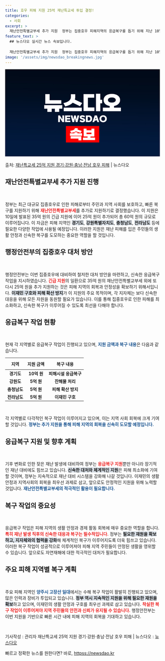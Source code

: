 ```yaml
---
title: 호우 피해 지원 25억 재난특교세 투입 결정!
categories:
  - 사회
excerpt: >
  재난안전특별교부세 추가 지원  정부는 집중호우 피해지역의 응급복구를 돕기 위해 지난 10일에 재난안전특별교부…
feature_text: >
  ## 뉴스다오 실시간 뉴스 속보입니다.

  재난안전특별교부세 추가 지원  정부는 집중호우 피해지역의 응급복구를 돕기 위해 지난 10일에 재난안전특별교부…
image: '/assets/img/newsdao_breakingnews.jpg'
---
```


![뉴스다오 속보](/assets/img/newsdao_breakingnews.jpg)

<p>출처: <a href="httpss://newsdao.kr/4974" rel="dofollow">재난특교세 25억 지원 경기·강원·충남·전남 호우 피해</a> | 뉴스다오</p>

<h2 data-ke-size="size26">재난안전특별교부세 추가 지원 진행</h2>
<p data-ke-size="size16">&nbsp;</p>
정부는 최근 대규모 집중호우로 인한 피해로부터 주민과 지역 사회를 보호하고, 빠른 복구를 지원하기 위해 <b><span style="color: #ee2323;">재난안전특별교부세</span></b>를 추가로 지원하기로 결정했습니다. 이 지원은 10일에 발표된 35억 원의 긴급 지원에 이어 25억 원이 추가되어 총 60억 원의 규모로 이루어집니다. 이 자금은 피해 지역인 <b><span style="background-color: #21538527;">경기도</span></b>, <b><span style="background-color: #21538527;">강원특별자치도</span></b>, <b><span style="background-color: #21538527;">충청남도</span></b>, <b><span style="background-color: #21538527;">전라남도</span></b> 등에 필요한 다양한 작업에 사용될 예정입니다. 이러한 지원은 재난 피해를 입은 주민들의 생활 안정과 신속한 복구를 도모하는 중요한 역할을 할 것입니다.</p>

<h2 data-ke-size="size26">행정안전부의 집중호우 대처 방안</h2>
<p data-ke-size="size16">&nbsp;</p>
행정안전부는 이번 집중호우에 대비하여 철저한 대처 방안을 마련하고, 신속한 응급복구 작업을 지시하였습니다. <b><span style="color: #ee2323;">긴급 지원</span></b>의 일환으로 35억 원의 재난안전특별교부세 외에 또다시 25억 원을 추가 지원하는 것은 피해 지역의 회복과 안정성을 확보하기 위해서입니다. <b><span style="background-color: #21538527;">이재민 구호와 피해 확산 방지</span></b>가 이 지원의 주요 목적이며, 각 지자체는 보다 신속한 대응을 위해 모든 자원을 동원할 필요가 있습니다. 이를 통해 집중호우로 인한 피해를 최소화하고, 신속한 복구가 이루어질 수 있도록 최선을 다해야 합니다.</p>

<h2 data-ke-size="size26">응급복구 작업 현황</h2>
<p data-ke-size="size16">&nbsp;</p>
현재 각 지역별로 응급복구 작업이 진행되고 있으며, <b><span style="color: #1a5490;">지원 금액과 복구 내용</span></b>은 다음과 같습니다.

<table style="width: 100%; border-collapse: collapse;">
    <thead>
        <tr>
            <th style="text-align: center; height: 30px;">지역</th>
            <th style="text-align: center; height: 30px;">지원 금액</th>
            <th style="text-align: center; height: 30px;">복구 내용</th>
        </tr>
    </thead>
    <tbody>
        <tr>
            <td style="text-align: center; height: 17px;"><b>경기도</b></td>
            <td style="text-align: center; height: 17px;"><b>10억 원</b></td>
            <td style="text-align: center; height: 17px;"><b>피해시설 응급복구</b></td>
        </tr>
        <tr>
            <td style="text-align: center; height: 17px;"><b>강원도</b></td>
            <td style="text-align: center; height: 17px;"><b>5억 원</b></td>
            <td style="text-align: center; height: 17px;"><b>잔해물 처리</b></td>
        </tr>
        <tr>
            <td style="text-align: center; height: 17px;"><b>충청남도</b></td>
            <td style="text-align: center; height: 17px;"><b>5억 원</b></td>
            <td style="text-align: center; height: 17px;"><b>피해 확산 방지</b></td>
        </tr>
        <tr>
            <td style="text-align: center; height: 17px;"><b>전라남도</b></td>
            <td style="text-align: center; height: 17px;"><b>5억 원</b></td>
            <td style="text-align: center; height: 17px;"><b>이재민 구호</b></td>
        </tr>
    </tbody>
</table>
<p data-ke-size="size16">&nbsp;</p>
각 지역별로 다각적인 복구 작업이 이루어지고 있으며, 이는 지역 사회 회복에 크게 기여할 것입니다. <b><span style="color: #1a5490;">정부는 추가 지원을 통해 피해 지역의 회복을 신속히 도모할 예정입니다.</span></b>

<h2 data-ke-size="size26">응급복구 지원 및 향후 계획</h2>
<p data-ke-size="size16">&nbsp;</p>
기후 변화로 인한 잦은 재난 발생에 대비하여 정부는 <b><span style="color: #ee2323;">응급복구 지원</span></b>뿐만 아니라 장기적인 재난 대비에도 힘쓰고 있습니다. <b><span style="background-color: #21538527;">신속한 대처와 체계적인 지원</span></b>은 피해 최소화에 기여할 것이며, 정부는 지속적으로 재난 대비 시스템을 강화해 나갈 것입니다. 이재민의 생활 안정과 지역사회의 회복을 최우선 과제로 삼고, 앞으로도 안정적인 지원을 위해 노력할 것입니다. <b><span style="color: #1a5490;">재난안전특별교부세의 적극적인 활용이 필요합니다.</span></b>

<h2 data-ke-size="size26">복구 작업의 중요성</h2>
<p data-ke-size="size16">&nbsp;</p>
응급복구 작업은 피해 지역의 생활 안정과 경제 활동 회복에 매우 중요한 역할을 합니다. <b><span style="color: #ee2323;">특히 재난 발생 직후의 신속한 대응과 복구는 필수적입니다.</span></b> 정부는 <b><span style="background-color: #21538527;">필요한 재원을 확보하고, 지자체와의 협력을 강화</span></b>해 체계적인 복구가 이루어지도록 더욱 힘쓰고 있습니다. 이러한 복구 작업이 성공적으로 이루어져야 피해 지역 주민들이 안정된 생활을 영위할 수 있습니다. 앞으로도 자연재해에 대한 적극적인 대처가 필요합니다.

<h2 data-ke-size="size26">주요 피해 지역별 복구 계획</h2>
<p data-ke-size="size16">&nbsp;</p>
주요 피해 지역인 <b><span style="color: #1a5490;">양주시 고장산 일대</span></b>에서는 수해 복구 작업이 활발히 진행되고 있으며, 많은 인력과 장비가 투입되고 있습니다. <b><span style="background-color: #21538527;">정부 역시 지속적인 지원을 위해 필요한 재원을 확보</span></b>하고 있으며, 이재민의 생활 안정과 구호를 최우선 과제로 삼고 있습니다. <b><span style="color: #ee2323;">착실한 복구 작업이 이루어져야 지역 주민들의 안전과 신뢰가 유지될 수 있습니다.</span></b> 행정안전부는 이번 지원을 기반으로 빠른 시간 내에 피해 지역의 회복을 기대하고 있습니다.

<p data-ke-size="size16">&nbsp;</p>
기사작성 : 관리자  
재난특교세 25억 지원 경기·강원·충남·전남 호우 피해 | 뉴스다오 : <a href="httpss://newsdao.kr/4974">뉴스다오</a> 

빠르고 정확한 뉴스를 원한다면? 바로, <a href="httpss://newsdao.kr" rel="dofollow">httpss://newsdao.kr</a>


